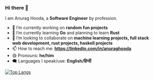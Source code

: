 ### Hi there 👋

I am Anurag Hooda, a **Software Engineer** by profession. 

- 🔭 I’m currently working on **random fun projects**
- 🌱 I’m currently learning **Go** and planning to learn **Rust**
- 👯 I’m looking to collaborate on **machine learning projects, full stack web development, rust projects, haskell projects**
- 📫 How to reach me: **https://linkedin.com/in/anuraghooda**
- 😄 Pronouns: **he/him**
- 🗨️ Languages I speak/use: **English/हिन्दी**

<!---[![stats](https://github-readme-stats.vercel.app/api?username=specdrake&theme=github_dark&show_icons=true&count_private=true)](https://github.com/anuraghazra/github-readme-stats)-->

[![Top Langs](https://github-readme-stats.vercel.app/api/top-langs/?username=specdrake&langs_count=7&hide=QMake,CMake,M4,CSS,AMPL,HTML&exclude_repo=My-work-ros,ERC-Remote-Navigation,papercolor-theme,ROS-Packages,InfernoAutoModels,model,coding-interview-university,InstaPy,specdrake.github.io&show_icons=true&theme=github_dark)](https://github.com/anuraghazra/github-readme-stats)
